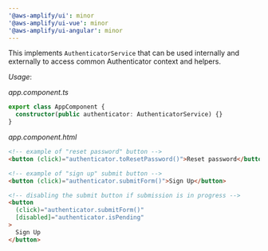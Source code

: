 ```yaml
---
'@aws-amplify/ui': minor
'@aws-amplify/ui-vue': minor
'@aws-amplify/ui-angular': minor
---
```


This implements `AuthenticatorService` that can be used internally and externally to access common Authenticator context and helpers.

_Usage_:

_app.component.ts_

```ts
export class AppComponent {
  constructor(public authenticator: AuthenticatorService) {}
}
```

_app.component.html_

```html
<!-- example of "reset password" button -->
<button (click)="authenticator.toResetPassword()">Reset password</button>

<!-- example of "sign up" submit button -->
<button (click)="authenticator.submitForm()">Sign Up</button>

<!-- disabling the submit button if submission is in progress -->
<button
  (click)="authenticator.submitForm()"
  [disabled]="authenticator.isPending"
>
  Sign Up
</button>
```
